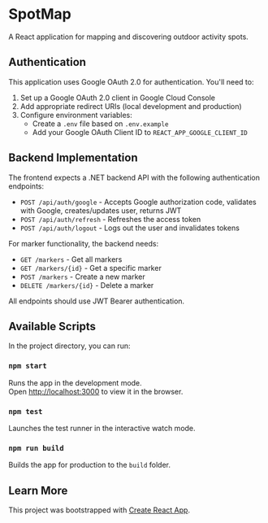 # SpotMap

A React application for mapping and discovering outdoor activity spots.

## Authentication

This application uses Google OAuth 2.0 for authentication. You'll need to:

1. Set up a Google OAuth 2.0 client in Google Cloud Console
2. Add appropriate redirect URIs (local development and production)
3. Configure environment variables:
   - Create a `.env` file based on `.env.example`
   - Add your Google OAuth Client ID to `REACT_APP_GOOGLE_CLIENT_ID`

## Backend Implementation

The frontend expects a .NET backend API with the following authentication endpoints:

- `POST /api/auth/google` - Accepts Google authorization code, validates with Google, creates/updates user, returns JWT
- `POST /api/auth/refresh` - Refreshes the access token
- `POST /api/auth/logout` - Logs out the user and invalidates tokens

For marker functionality, the backend needs:

- `GET /markers` - Get all markers
- `GET /markers/{id}` - Get a specific marker
- `POST /markers` - Create a new marker
- `DELETE /markers/{id}` - Delete a marker

All endpoints should use JWT Bearer authentication.

## Available Scripts

In the project directory, you can run:

### `npm start`

Runs the app in the development mode.\
Open [http://localhost:3000](http://localhost:3000) to view it in the browser.

### `npm test`

Launches the test runner in the interactive watch mode.

### `npm run build`

Builds the app for production to the `build` folder.

## Learn More

This project was bootstrapped with [Create React App](https://github.com/facebook/create-react-app).